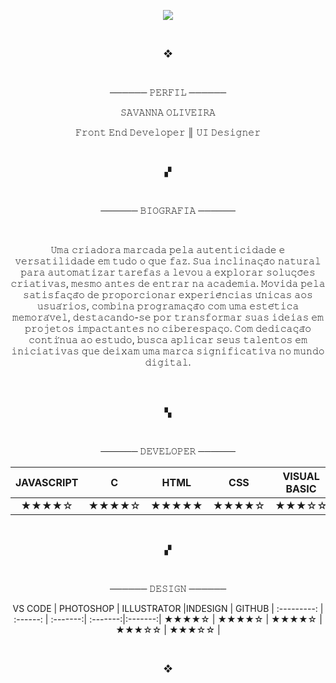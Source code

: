 <p align="center"><img src="https://github.com/ALY-137/ALY-137/assets/57689838/79010e99-2678-4ff8-a661-8c252caafcac" ></p>
</br>

<p align="center"> ❖ </p>


</br>
<p align="center">──────  𝙿𝙴𝚁𝙵𝙸𝙻  ──────</p>

<p align="center">𝚂𝙰𝚅𝙰𝙽𝙽𝙰 𝙾𝙻𝙸𝚅𝙴𝙸𝚁𝙰</p>
<p align="center">𝙵𝚛𝚘𝚗𝚝 𝙴𝚗𝚍 𝙳𝚎𝚟𝚎𝚕𝚘𝚙𝚎𝚛 ║ 𝚄𝙸 𝙳𝚎𝚜𝚒𝚐𝚗𝚎𝚛</p>


</br>
<p align="center">▞</p>
</br>

<p align="center">──────  𝙱𝙸𝙾𝙶𝚁𝙰𝙵𝙸𝙰  ──────</p>

</br>

<p align="center"> 𝚄𝚖𝚊 𝚌𝚛𝚒𝚊𝚍𝚘𝚛𝚊 𝚖𝚊𝚛𝚌𝚊𝚍𝚊 𝚙𝚎𝚕𝚊 𝚊𝚞𝚝𝚎𝚗𝚝𝚒𝚌𝚒𝚍𝚊𝚍𝚎 𝚎 𝚟𝚎𝚛𝚜𝚊𝚝𝚒𝚕𝚒𝚍𝚊𝚍𝚎 𝚎𝚖 𝚝𝚞𝚍𝚘 𝚘 𝚚𝚞𝚎 𝚏𝚊𝚣. 𝚂𝚞𝚊 𝚒𝚗𝚌𝚕𝚒𝚗𝚊𝚌̧𝚊̃𝚘 𝚗𝚊𝚝𝚞𝚛𝚊𝚕 𝚙𝚊𝚛𝚊 𝚊𝚞𝚝𝚘𝚖𝚊𝚝𝚒𝚣𝚊𝚛 𝚝𝚊𝚛𝚎𝚏𝚊𝚜 𝚊 𝚕𝚎𝚟𝚘𝚞 𝚊 𝚎𝚡𝚙𝚕𝚘𝚛𝚊𝚛 𝚜𝚘𝚕𝚞𝚌̧𝚘̃𝚎𝚜 𝚌𝚛𝚒𝚊𝚝𝚒𝚟𝚊𝚜, 𝚖𝚎𝚜𝚖𝚘 𝚊𝚗𝚝𝚎𝚜 𝚍𝚎 𝚎𝚗𝚝𝚛𝚊𝚛 𝚗𝚊 𝚊𝚌𝚊𝚍𝚎𝚖𝚒𝚊. 𝙼𝚘𝚟𝚒𝚍𝚊 𝚙𝚎𝚕𝚊 𝚜𝚊𝚝𝚒𝚜𝚏𝚊𝚌̧𝚊̃𝚘 𝚍𝚎 𝚙𝚛𝚘𝚙𝚘𝚛𝚌𝚒𝚘𝚗𝚊𝚛 𝚎𝚡𝚙𝚎𝚛𝚒𝚎̂𝚗𝚌𝚒𝚊𝚜 𝚞́𝚗𝚒𝚌𝚊𝚜 𝚊𝚘𝚜 𝚞𝚜𝚞𝚊́𝚛𝚒𝚘𝚜, 𝚌𝚘𝚖𝚋𝚒𝚗𝚊 𝚙𝚛𝚘𝚐𝚛𝚊𝚖𝚊𝚌̧𝚊̃𝚘 𝚌𝚘𝚖 𝚞𝚖𝚊 𝚎𝚜𝚝𝚎́𝚝𝚒𝚌𝚊 𝚖𝚎𝚖𝚘𝚛𝚊́𝚟𝚎𝚕, 𝚍𝚎𝚜𝚝𝚊𝚌𝚊𝚗𝚍𝚘-𝚜𝚎 𝚙𝚘𝚛 𝚝𝚛𝚊𝚗𝚜𝚏𝚘𝚛𝚖𝚊𝚛 𝚜𝚞𝚊𝚜 𝚒𝚍𝚎𝚒𝚊𝚜 𝚎𝚖 𝚙𝚛𝚘𝚓𝚎𝚝𝚘𝚜 𝚒𝚖𝚙𝚊𝚌𝚝𝚊𝚗𝚝𝚎𝚜 𝚗𝚘 𝚌𝚒𝚋𝚎𝚛𝚎𝚜𝚙𝚊𝚌̧𝚘. 𝙲𝚘𝚖 𝚍𝚎𝚍𝚒𝚌𝚊𝚌̧𝚊̃𝚘 𝚌𝚘𝚗𝚝𝚒́𝚗𝚞𝚊 𝚊𝚘 𝚎𝚜𝚝𝚞𝚍𝚘, 𝚋𝚞𝚜𝚌𝚊 𝚊𝚙𝚕𝚒𝚌𝚊𝚛 𝚜𝚎𝚞𝚜 𝚝𝚊𝚕𝚎𝚗𝚝𝚘𝚜 𝚎𝚖 𝚒𝚗𝚒𝚌𝚒𝚊𝚝𝚒𝚟𝚊𝚜 𝚚𝚞𝚎 𝚍𝚎𝚒𝚡𝚊𝚖 𝚞𝚖𝚊 𝚖𝚊𝚛𝚌𝚊 𝚜𝚒𝚐𝚗𝚒𝚏𝚒𝚌𝚊𝚝𝚒𝚟𝚊 𝚗𝚘 𝚖𝚞𝚗𝚍𝚘 𝚍𝚒𝚐𝚒𝚝𝚊𝚕.

</p>
</br>




</br>

<p align="center">▚</p>

</br>

<p align="center">──────  𝙳𝙴𝚅𝙴𝙻𝙾𝙿𝙴𝚁  ──────</p>

 
JAVASCRIPT | C | HTML |CSS | VISUAL BASIC | JAVA
:---------: | :------: | :-------:| :-------:|:-------:| :-------:|
★★★★☆| ★★★★☆ | ★★★★★ | ★★★★☆  | ★★★☆☆ | ★★★☆☆ 


</br>
<p align="center">▞</p>
</br>


<p align="center">──────  𝙳𝙴𝚂𝙸𝙶𝙽  ──────</p>

 <p align="center" >
VS CODE | PHOTOSHOP | ILLUSTRATOR |INDESIGN | GITHUB |
:---------: | :------: | :-------:| :-------:|:-------:|
★★★★☆ | ★★★★☆ | ★★★★☆ | ★★★☆☆ | ★★★☆☆ |
 </p>

</br>
<p align="center"> ❖ </p>
</br>



